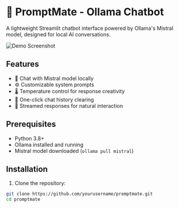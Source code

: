 # 👻 PromptMate - Ollama Chatbot

A lightweight Streamlit chatbot interface powered by Ollama's Mistral model, designed for local AI conversations.

![Demo Screenshot](https://via.placeholder.com/800x500.png?text=PromptMate+Demo+Screenshot)

## Features

- 💬 Chat with Mistral model locally
- ⚙️ Customizable system prompts
- 🌡️ Temperature control for response creativity
- 🧹 One-click chat history clearing
- 🚀 Streamed responses for natural interaction

## Prerequisites

- Python 3.8+
- Ollama installed and running
- Mistral model downloaded (`ollama pull mistral`)

## Installation

1. Clone the repository:
```bash
git clone https://github.com/yourusername/promptmate.git
cd promptmate
